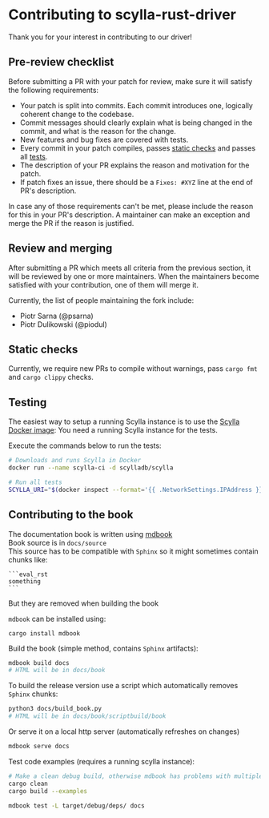 # Contributing to scylla-rust-driver

Thank you for your interest in contributing to our driver!

## Pre-review checklist

Before submitting a PR with your patch for review, make sure it will satisfy the following requirements:

- Your patch is split into commits. Each commit introduces one, logically coherent change to the codebase.
- Commit messages should clearly explain what is being changed in the commit, and what is the reason for the change.
- New features and bug fixes are covered with tests.
- Every commit in your patch compiles, passes [static checks](#static-checks) and passes all [tests](#testing).
- The description of your PR explains the reason and motivation for the patch.
- If patch fixes an issue, there should be a `Fixes: #XYZ` line at the end of PR's description.

In case any of those requirements can't be met, please include the reason for this in your PR's description. A maintainer can make an exception and merge the PR if the reason is justified.

## Review and merging

After submitting a PR which meets all criteria from the previous section, it will be reviewed by one or more maintainers. When the maintainers become satisfied with your contribution, one of them will merge it.

Currently, the list of people maintaining the fork include:

- Piotr Sarna (@psarna)
- Piotr Dulikowski (@piodul)

## Static checks

Currently, we require new PRs to compile without warnings, pass `cargo fmt` and `cargo clippy` checks.

## Testing

The easiest way to setup a running Scylla instance is to use the [Scylla Docker image](https://hub.docker.com/r/scylladb/scylla/):
You need a running Scylla instance for the tests. 

Execute the commands below to run the tests:

```bash
# Downloads and runs Scylla in Docker
docker run --name scylla-ci -d scylladb/scylla

# Run all tests
SCYLLA_URI="$(docker inspect --format='{{ .NetworkSettings.IPAddress }}' scylla-ci):19042" cargo test -- --test-threads=1
```

## Contributing to the book

The documentation book is written using [mdbook](https://github.com/rust-lang/mdBook)  
Book source is in `docs/source`  
This source has to be compatible with `Sphinx` so it might sometimes contain chunks like:
````
```eval_rst
something
```
````
But they are removed when building the book


`mdbook` can be installed using:
```shell
cargo install mdbook
```

Build the book (simple method, contains `Sphinx` artifacts):
```bash
mdbook build docs
# HTML will be in docs/book
```

To build the release version use a script which automatically removes `Sphinx` chunks:
```bash
python3 docs/build_book.py
# HTML will be in docs/book/scriptbuild/book
```

Or serve it on a local http server (automatically refreshes on changes)
```bash
mdbook serve docs
```

Test code examples (requires a running scylla instance):
```bash
# Make a clean debug build, otherwise mdbook has problems with multiple versions
cargo clean
cargo build --examples

mdbook test -L target/debug/deps/ docs
```